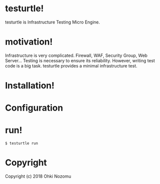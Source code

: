 # testurtle!

testurtle is Infrastructure Testing Micro Engine.

# motivation!

Infrastructure is very complicated.
Firewall, WAF, Security Group, Web Server...
Testing is necessary to ensure its reliability.
However, writing test code is a big task.
testurtle provides a minimal infrastructure test.

# Installation!

# Configuration

# run!

```
$ testurtle run
```

# Copyright
Copyright (c) 2018 Ohki Nozomu
